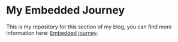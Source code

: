 # My Embedded Journey

This is my repository for this section of my blog, you can find more information here:
[Embedded journey](https://nicofiorini98.github.io/posts/embedded_journey/).
